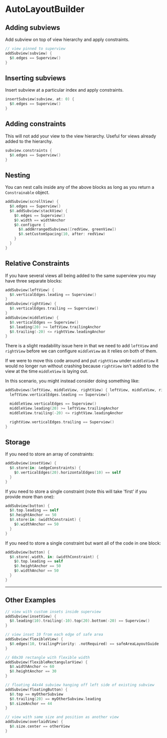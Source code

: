 # AutoLayoutBuilder

## Adding subviews

Add subview on top of view hierarchy and apply constraints.

```swift
// view pinned to superview
addSubview(subview) {
  $0.edges == Superview()
}
```

## Inserting subviews

Insert subview at a particular index and apply constraints.

```swift
insertSubview(subview, at: 0) {
  $0.edges == Superview()
}
```

## Adding constraints

This will not add your view to the view hierarchy. Useful for views already added to the hierarchy.

```swift
subview.constraints {
  $0.edges == Superview()
}
```

## Nesting

You can nest calls inside any of the above blocks as long as you return a `Constrainable` object.

```swift
addSubview(scrollView) {
  $0.edges == Superview()
  $0.addSubview(stackView) {
    $0.edges == Superview()
    $0.width == widthAnchor
    $0.configure {
      $0.addArrangedSubviews([redView, greenView])
      $0.setCustomSpacing(10, after: redView)
    }
  }
}
```

## Relative Constraints

If you have several views all being added to the same superview you may have three separate blocks:

```swift
addSubview(leftView) {
  $0.verticalEdges.leading == Superview()
}
addSubview(rightView) {
  $0.verticalEdges.trailing == Superview()
}
addSubview(middleView) {
  $0.verticalEdges == Superview()
  $0.leading(20) >= leftView.trailingAnchor
  $0.trailing(-20) <= rightView.leadingAnchor
}

```

There is a slight readability issue here in that we need to add `leftView` and `rightView` before we can configure `middleView` as it relies on both of them. 

If we were to move this code around and put `rightView` under `middleView` it would no longer run without crashing because `rightView` isn't added to the view at the time `middleView` is laying out.

In this scenario, you might instead consider doing something like:

```swift
addSubviews(leftView, middleView, rightView) { leftView, middleView, rightView in
  leftView.verticalEdges.leading == Superview()

  middleView.verticalEdges == Superview()
  middleView.leading(20) >= leftView.trailingAnchor
  middleView.trailing(-20) <= rightView.leadingAnchor

  rightView.verticalEdges.trailing == Superview()
}
```

## Storage

If you need to store an array of constraints:

```swift
addSubview(insetView) {
  $0.store(in: &edgeConstraints) {
    $0.verticalEdges(20).horizontalEdges(10) == self
  }
}
```

If you need to store a single constraint (note this will take 'first' if you provide more than one):

```swift
addSubview(button) {
  $0.top.leading == self
  $0.heightAnchor == 50
  $0.store(in: &widthConstraint) {
    $0.widthAnchor == 50
  }
}
```

If you need to store a single constraint but want all of the code in one block:

```swift
addSubview(button) {
  $0.store(.width, in: &widthConstraint) {
    $0.top.leading == self
    $0.heightAnchor == 50
    $0.widthAnchor == 50
  }
}
```

---

## Other Examples

```swift
// view with custom insets inside superview
addSubview(insetView) {
  $0.leading(10).trailing(-10).top(20).bottom(-20) == Superview()
}

// view inset 10 from each edge of safe area
addSubview(flexibleView) {
  $0.edges(10, trailingPriority: .notRequired) == safeAreaLayoutGuide
}

// 60x30 rectangle with flexible width
addSubview(flexibleRectangularView) {
  $0.widthAnchor <= 60
  $0.heightAnchor == 30
}

// floating 44x44 subview hanging off left side of existing subview
addSubview(floatingButton) {
  $0.top == myOtherSubview
  $0.trailing(20) == myOtherSubview.leading
  $0.sizeAnchor == 44
}

// view with same size and position as another view
addSubview(overlaidView) {
  $0.size.center == otherView
}
```
